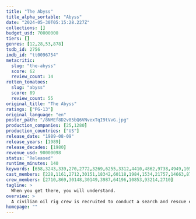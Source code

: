 ```yaml
---
title: "The Abyss"
title_alpha_sortable: "Abyss"
date: "2024-05-30T05:15:28.227Z"
collections: []
budget_usd: 70000000
tiers: []
genres: [12,28,53,878]
tsdb_id: 2756
imdb_id: "tt0096754"
metacritic:
  slug: "the-abyss"
  score: 62
  review_count: 14
rotten_tomatoes:
  slug: "abyss"
  score: 89
  review_count: 55
original_title: "The Abyss"
ratings: ["PG-13"]
original_language: "en"
poster_path: "/8NMEf8D2v85bQ6VNvexTqI9tVvG.jpg"
production_companies: [25,1280]
production_countries: ["US"]
release_date: "1989-08-09"
release_years: [1989]
release_decades: [1980]
revenue_usd: 90000098
status: "Released"
runtime_minutes: 140
keywords: [658,3243,339,270,2772,3269,6255,3312,4410,4862,9738,4949,10503,14785,155334,161293,162351,177406,185477,233020]
cast_members: [228,1161,2712,30151,18342,60118,1984,1534,21757,14663,87118,38570,2711]
crew_members: [2710,869,30148,30149,3987,64196,10853,93214,2710]
tagline: >
  When you get there, you will understand.
overview: >
  A civilian oil rig crew is recruited to conduct a search and rescue effort when a nuclear submarine mysteriously sinks. One diver soon finds himself on a spectacular odyssey 25,000 feet below the ocean's surface where he confronts a mysterious force that has the power to change the world or destroy it.
homepage: ""
---
```

